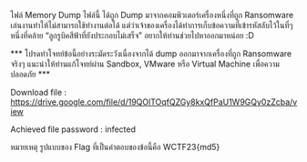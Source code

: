 ไฟล์ Memory Dump ไฟล์นี้ ได้ถูก Dump มาจากคอมพิวเตอร์เครื่องหนึ่งที่ถูก Ransomware เล่นงานทำให้ไม่สามารถใช้ทำงานต่อได้ แต่ว่าเจ้าของเครื่องได้ทำการเก็บข้อความที่เข้ารหัสลับไว้ในที่ๆ หนึ่งที่คล้าย “ลูกรูบิคสีฟ้าที่ยังประกอบไม่เสร็จ” อยากให้ท่านช่วยไปหาออกมาหน่อย :D 

*** โปรดทำโจทย์ข้อนี้อย่างระมัดระวังเนื่องจากได้ dump ออกมาจากเครื่องที่ถูก Ransomware จริงๆ แนะนำให้ท่านแก้โจทย์ผ่าน Sandbox, VMware หรือ Virtual Machine เพื่อความปลอดภัย ***

Download file : https://drive.google.com/file/d/19QOlTOqfQZGy8kxQfPaU1W9GQy0zZcba/view

Achieved file password : infected

หมายเหตุ รูปแบบของ Flag ที่เป็นคำตอบของข้อนี้คือ WCTF23{md5}
